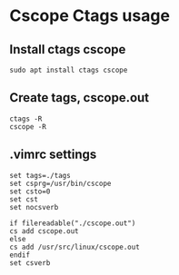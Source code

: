 # Cscope Ctags usage

## Install ctags cscope

```shell
sudo apt install ctags cscope
```

## Create tags, cscope.out

```shell
ctags -R
cscope -R
```

## .vimrc settings

```shell
set tags=./tags
set csprg=/usr/bin/cscope
set csto=0
set cst
set nocsverb

if filereadable("./cscope.out")
cs add cscope.out
else
cs add /usr/src/linux/cscope.out
endif
set csverb
```

